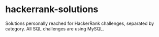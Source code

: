 # hackerrank-solutions
Solutions personally reached for HackerRank challenges, separated by category.
All SQL challenges are using MySQL.
